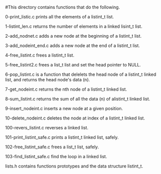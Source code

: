 #This directory contains functions that do the following.

0-print_listic.c prints all the elements of a listint_t list.

1-listint_len.c returns the number of elements in a linked lisint_t list.

2-add_nodnet.c adds a new node at the beginning of a listint_t list.

3-add_nodeint_end.c adds a new node at the end of a listint_t list.

4-free_listint.c frees a listint_t list.

5-free_listint2.c frees a list_t list and set the head pointer to NULL.

6-pop_listint.c is a function that delelets the head node of a listint_t linked list, and returns the head node's data (n).

7-get_nodeint.c returns the nth node of a listint_t linked list.

8-sum_listint.c returns the sum of all the data (n) of alistint_t linked list.

9-insert_nodeint.c inserts a new node at a given position.

10-delete_nodeint.c deletes the node at index of a listint_t linked list.

100-revers_listint.c reverses a linked list.

101-print_listint_safe.c prints a listint_t linked list, safely.

102-free_listint_safe.c frees a list_t list, safely.

103-find_listint_safe.c find the loop in a linked list.

lists.h contains functions prototypes and the data structure listint_t.
